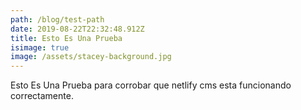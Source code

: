 ```yaml
---
path: /blog/test-path
date: 2019-08-22T22:32:48.912Z
title: Esto Es Una Prueba
isimage: true
image: /assets/stacey-background.jpg
---
```

Esto Es Una Prueba para corrobar que netlify cms esta funcionando correctamente.
